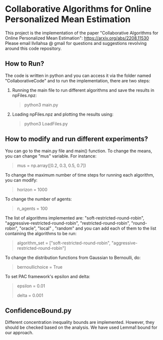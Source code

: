 # Collaborative Algorithms for Online Personalized Mean Estimation

This project is the implementation of the paper "Collaborative Algorithms for Online Personalized Mean Estimation":
https://arxiv.org/abs/2208.11530
Please email llvllahsa @ gmail for questions and suggestions revolving around this code repository.

## How to Run?

The code is written in python and you can access it via the folder named "CollaborativeCode" and to run the implementation, there are two steps:

1. Running the main file to run different algorithms and save the results in npFiles.npz:
    > python3 main.py

2. Loading npFiles.npz and plotting the results using: 

    > python3 LoadFiles.py


## How to modify and run different experiments?

You can go to the main.py file and main() function.  To change the means, you can change "mus" variable. For instance:

> mus = np.array([0.2, 0.3, 0.5, 0.7])

To change the maximum number of time steps for running each algorithm, you can modify:

> horizon = 1000

To change the number of agents:

> n_agents = 100

The list of algorithms implemented are: "soft-restricted-round-robin", "aggressive-restricted-round-robin", "restricted-round-robin", "round-robin", "oracle", "local" , "random" and you can add each of them to the list containing the algorithms to be run:

> algorithm_set = ["soft-restricted-round-robin", "aggressive-restricted-round-robin"]

To change the distribution functions from Gaussian to Bernoulli, do:

> bernoullichoice = True

To set PAC framework's epsilon and delta:

> epsilon = 0.01
> 
> delta = 0.001

## ConfidenceBound.py

Different concentration inequality bounds are implemented. However, they should be checked based on the analysis. We have used Lemma1 bound for our approach.
